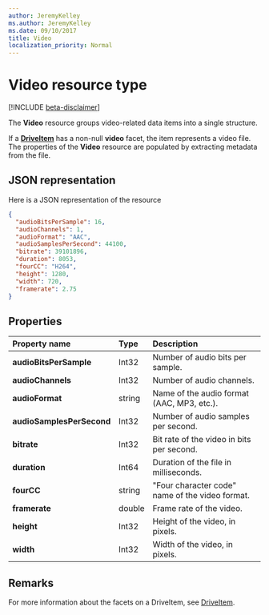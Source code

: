 ```yaml
---
author: JeremyKelley
ms.author: JeremyKelley
ms.date: 09/10/2017
title: Video
localization_priority: Normal
---
```

# Video resource type

[!INCLUDE [beta-disclaimer](../../includes/beta-disclaimer.md)]

The **Video** resource groups video-related data items into a single structure.

If a [**DriveItem**](driveitem.md) has a non-null **video** facet, the item represents a video file.
The properties of the **Video** resource are populated by extracting metadata from the file.

## JSON representation

Here is a JSON representation of the resource

<!-- {
  "blockType": "resource",
  "optionalProperties": [  ],
  "@odata.type": "microsoft.graph.video"
}-->

```json
{
  "audioBitsPerSample": 16,
  "audioChannels": 1,
  "audioFormat": "AAC",
  "audioSamplesPerSecond": 44100,
  "bitrate": 39101896,
  "duration": 8053,
  "fourCC": "H264",
  "height": 1280,
  "width": 720,
  "framerate": 2.75
}
```

## Properties

| Property name             | Type   | Description
|:--------------------------|:-------|:----------------------------------------
| **audioBitsPerSample**    | Int32  | Number of audio bits per sample.
| **audioChannels**         | Int32  | Number of audio channels.
| **audioFormat**           | string | Name of the audio format (AAC, MP3, etc.).
| **audioSamplesPerSecond** | Int32  | Number of audio samples per second.
| **bitrate**               | Int32  | Bit rate of the video in bits per second.
| **duration**              | Int64  | Duration of the file in milliseconds.
| **fourCC**                | string | "Four character code" name of the video format.
| **framerate**             | double | Frame rate of the video.
| **height**                | Int32  | Height of the video, in pixels.
| **width**                 | Int32  | Width of the video, in pixels.

[item-resource]: ../resources/driveitem.md

## Remarks

For more information about the facets on a DriveItem, see [DriveItem](driveitem.md).





<!-- uuid: 8fcb5dbc-d5aa-4681-8e31-b001d5168d79
2015-10-25 14:57:30 UTC -->
<!--
{
  "type": "#page.annotation",
  "description": "The video facet provides information about the properties of a video file.",
  "keywords": "bitrate,duration,size,video",
  "section": "documentation",
  "tocPath": "",
  "suppressions": [
    "Error: /api-reference/beta/resources/video.md:\r\n      Exception processing links.\r\n    System.ArgumentException: Link Definition was null. Link text: !INCLUDE [beta-disclaimer](../../includes/beta-disclaimer.md)\r\n      at ApiDoctor.Validation.DocFile.get_LinkDestinations()\r\n      at ApiDoctor.Validation.DocSet.ValidateLinks(Boolean includeWarnings, String[] relativePathForFiles, IssueLogger issues, Boolean requireFilenameCaseMatch, Boolean printOrphanedFiles)"
  ]
}
-->
